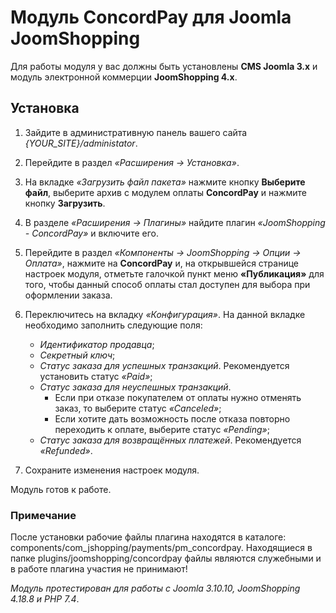 # Модуль ConcordPay для Joomla JoomShopping

Для работы модуля у вас должны быть установлены **CMS Joomla 3.x** и модуль электронной коммерции **JoomShopping 4.x**.

## Установка

1. Зайдите в административную панель вашего сайта *{YOUR_SITE}/administator*.

2. Перейдите в раздел *«Расширения -> Установка»*.

3. На вкладке *«Загрузить файл пакета»* нажмите кнопку **Выберите файл**,
   выберите архив с модулем оплаты **ConcordPay** и нажмите кнопку **Загрузить**.

4. В разделе *«Расширения -> Плагины»* найдите плагин *«JoomShopping - ConcordPay»* и включите его.

5. Перейдите в раздел *«Компоненты -> JoomShopping -> Опции -> Оплата»*,
   нажмите на **ConcordPay** и, на открывшейся странице настроек модуля, отметьте галочкой пункт меню **«Публикация»** для того,
   чтобы данный способ оплаты стал доступен для выбора при оформлении заказа.

6. Переключитесь на вкладку *«Конфигурация»*. На данной вкладке необходимо заполнить следующие поля:

    - *Идентификатор продавца*;
    - *Секретный ключ*;
    - *Статус заказа для успешных транзакций*. Рекомендуется установить статус *«Paid»*;
    - *Статус заказа для неуспешных транзакций*.
      - Если при отказе покупателем от оплаты нужно отменять заказ, то выберите статус *«Canceled»*;
      - Eсли хотите дать возможность после отказа повторно переходить к оплате, выберите статус *«Pending»*;
    - *Статус заказа для возвращённых платежей*. Рекомендуется *«Refunded»*.
    
7. Сохраните изменения настроек модуля.

Модуль готов к работе.

### Примечание
После установки рабочие файлы плагина находятся в каталоге: components/com_jshopping/payments/pm_concordpay.
Находящиеся в папке plugins/joomshopping/concordpay файлы являются служебными и в работе плагина участия не принимают!

*Модуль протестирован для работы с Joomla 3.10.10, JoomShopping 4.18.8 и PHP 7.4*.
